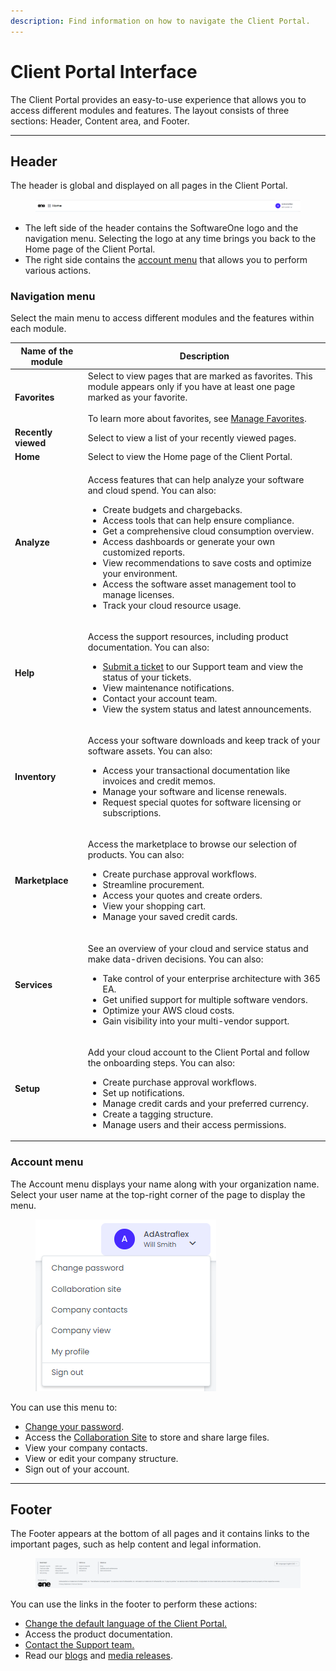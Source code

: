 ```yaml
---
description: Find information on how to navigate the Client Portal.
---
```


# Client Portal Interface

The Client Portal provides an easy-to-use experience that allows you to access different modules and features. The layout consists of three sections: Header, Content area, and Footer.

***

## Header

The header is global and displayed on all pages in the Client Portal.

<figure><img src="../../.gitbook/assets/image (21).png" alt=""><figcaption></figcaption></figure>

* The left side of the header contains the SoftwareOne logo and the navigation menu. Selecting the logo at any time brings you back to the Home page of the Client Portal.
* The right side contains the [account menu](./#account-menu) that allows you to perform various actions.

### Navigation menu

Select the main menu to access different modules and the features within each module.&#x20;

<table data-full-width="false"><thead><tr><th>Name of the module</th><th>Description</th></tr></thead><tbody><tr><td><strong>Favorites</strong></td><td>Select to view pages that are marked as favorites. This module appears only if you have at least one page marked as your favorite.<br><br>To learn more about favorites, see <a href="../../account-management/manage-favorites.md">Manage Favorites</a>.</td></tr><tr><td><strong>Recently viewed</strong></td><td>Select to view a list of your recently viewed pages.</td></tr><tr><td><strong>Home</strong></td><td>Select to view the Home page of the Client Portal.</td></tr><tr><td><strong>Analyze</strong></td><td><p>Access features that can help analyze your software and cloud spend. You can also:</p><ul><li>Create budgets and chargebacks.</li><li>Access tools that can help ensure compliance.</li><li>Get a comprehensive cloud consumption overview.</li><li>Access dashboards or generate your own customized reports.</li><li>View recommendations to save costs and optimize your environment.</li><li>Access the software asset management tool to manage licenses.</li><li>Track your cloud resource usage.</li></ul></td></tr><tr><td><strong>Help</strong></td><td><p>Access the support resources, including product documentation. You can also:</p><ul><li><a href="../../help-and-support/contact-support.md">Submit a ticket</a> to our Support team and view the status of your tickets.</li><li>View maintenance notifications. </li><li>Contact your account team.</li><li>View the system status and latest announcements.</li></ul></td></tr><tr><td><strong>Inventory</strong></td><td><p>Access your software downloads and keep track of your software assets. You can also:</p><ul><li>Access your transactional documentation like invoices and credit memos.</li><li>Manage your software and license renewals.</li><li>Request special quotes for software licensing or subscriptions.</li></ul></td></tr><tr><td><strong>Marketplace</strong></td><td><p>Access the marketplace to browse our selection of products. You can also:</p><ul><li>Create purchase approval workflows.</li><li>Streamline procurement.</li><li>Access your quotes and create orders.</li><li>View your shopping cart.</li><li>Manage your saved credit cards.</li></ul></td></tr><tr><td><strong>Services</strong></td><td><p>See an overview of your cloud and service status and make data-driven decisions. You can also:</p><ul><li>Take control of your enterprise architecture with 365 EA.</li><li>Get unified support for multiple software vendors.</li><li>Optimize your AWS cloud costs.</li><li>Gain visibility into your multi-vendor support.</li></ul></td></tr><tr><td><strong>Setup</strong></td><td><p>Add your cloud account to the Client Portal and follow the onboarding steps. You can also:</p><ul><li>Create purchase approval workflows.</li><li>Set up notifications.</li><li>Manage credit cards and your preferred currency.</li><li>Create a tagging structure.</li><li>Manage users and their access permissions.</li></ul></td></tr></tbody></table>

### Account menu

The Account menu displays your name along with your organization name. Select your user name at the top-right corner of the page to display the menu.&#x20;

<div align="left">

<figure><img src="../../.gitbook/assets/image (39) (1) (1) (1) (1).png" alt=""><figcaption></figcaption></figure>

</div>

You can use this menu to:

* [Change your password](../../account-management/reset-or-change-password.md).
* Access the [Collaboration Site](../../administration/collaboration-site/) to store and share large files.
* View your company contacts.
* View or edit your company structure.&#x20;
* Sign out of your account.

***

## Footer

The Footer appears at the bottom of all pages and it contains links to the important pages, such as help content and legal information.

<figure><img src="../../.gitbook/assets/image (33) (1) (1) (1) (1).png" alt=""><figcaption></figcaption></figure>

You can use the links in the footer to perform these actions:

* [Change the default language of the Client Portal.](../../account-management/change-language-settings.md)
* Access the product documentation.
* [Contact the Support team.](../../help-and-support/contact-support.md)
* Read our [blogs](https://www.softwareone.com/en/blog/articles) and [media releases](https://www.softwareone.com/en/media-releases).

